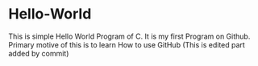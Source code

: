 # Hello-World
This is simple Hello World Program of C. It is my first Program on Github. Primary motive of this is to learn How to use GitHub 
(This is edited part added by commit)
